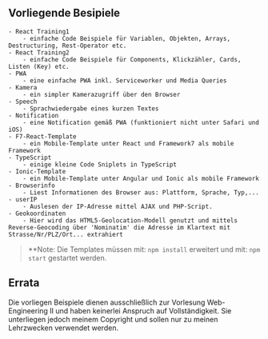 ## Vorliegende Besipiele

```
- React Training1
	- einfache Code Beispiele für Variablen, Objekten, Arrays, Destructuring, Rest-Operator etc.
- React Training2
	- einfache Code Beispiele für Components, Klickzähler, Cards, Listen (Key) etc.
- PWA
	- eine einfache PWA inkl. Serviceworker und Media Queries
- Kamera
	- ein simpler Kamerazugriff über den Browser
- Speech
	- Sprachwiedergabe eines kurzen Textes
- Notification
	- eine Notification gemäß PWA (funktioniert nicht unter Safari und iOS)
- F7-React-Template
	- ein Mobile-Template unter React und Framework7 als mobile Framework 
- TypeScript
	- einige kleine Code Sniplets in TypeScript
- Ionic-Template
	- ein Mobile-Template unter Angular und Ionic als mobile Framework
- Browserinfo
	- Liest Informationen des Browser aus: Plattform, Sprache, Typ,...
- userIP
	- Auslesen der IP-Adresse mittel AJAX und PHP-Script.
- Geokoordinaten
	- Hier wird das HTML5-Geolocation-Modell genutzt und mittels Reverse-Geocoding über 'Nominatim' die Adresse im Klartext mit Strasse/Nr/PLZ/Ort... extrahiert
```

>**Note: Die Templates müssen mit: `npm install` erweitert und mit: `npm start` gestartet werden.

## Errata

Die vorliegen Beispiele dienen ausschließlich zur Vorlesung Web-Engineering II und haben keinerlei Anspruch auf Vollständigkeit. Sie unterliegen jedoch meinem Copyright und sollen nur zu meinen Lehrzwecken verwendet werden.  
